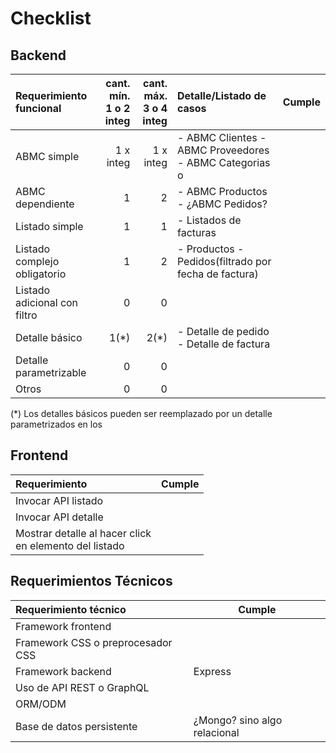 # Checklist

## Backend

|Requerimiento funcional|cant. mín.<br>1 o 2 integ|cant. máx.<br>3 o 4 integ|Detalle/Listado de casos|Cumple|
|:-|-:|-:|:-|-|
|ABMC simple|1 x integ|1 x integ|- ABMC Clientes - ABMC Proveedores - ABMC Categorias o|
|ABMC dependiente|1|2|- ABMC Productos - ¿ABMC Pedidos?
|Listado simple|1|1|- Listados de facturas
|Listado complejo obligatorio|1|2|- Productos - Pedidos(filtrado por fecha de factura)|
|Listado adicional con filtro|0|0|
|Detalle básico|1(*)|2(*)|- Detalle de pedido - Detalle de factura
|Detalle parametrizable|0|0|
|Otros|0|0|

(\*) Los detalles básicos pueden ser reemplazado por un detalle parametrizados en los

## Frontend

|Requerimiento|Cumple|
|:-|-|
|Invocar API listado||
|Invocar API detalle||
|Mostrar detalle al hacer click <br>en elemento del listado||

## Requerimientos Técnicos

|Requerimiento técnico|Cumple|
|:-|-|
|Framework frontend|
|Framework CSS o preprocesador CSS||
|Framework backend|Express|
|Uso de API REST o GraphQL||
|ORM/ODM||
|Base de datos persistente|¿Mongo? sino algo relacional|
